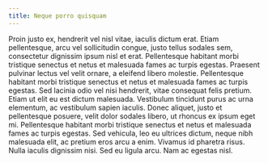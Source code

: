 ```yaml
---
title: Neque porro quisquam
---
```


Proin justo ex, hendrerit vel nisl vitae, iaculis dictum erat. Etiam pellentesque, arcu vel sollicitudin congue, justo tellus sodales sem, consectetur dignissim ipsum nisl et erat. Pellentesque habitant morbi tristique senectus et netus et malesuada fames ac turpis egestas. Praesent pulvinar lectus vel velit ornare, a eleifend libero molestie. Pellentesque habitant morbi tristique senectus et netus et malesuada fames ac turpis egestas. Sed lacinia odio vel nisi hendrerit, vitae consequat felis pretium. Etiam ut elit eu est dictum malesuada. Vestibulum tincidunt purus ac urna elementum, ac vestibulum sapien iaculis. Donec aliquet, justo et pellentesque posuere, velit dolor sodales libero, ut rhoncus ex ipsum eget mi. Pellentesque habitant morbi tristique senectus et netus et malesuada fames ac turpis egestas. Sed vehicula, leo eu ultrices dictum, neque nibh malesuada elit, ac pretium eros arcu a enim. Vivamus id pharetra risus. Nulla iaculis dignissim nisi. Sed eu ligula arcu. Nam ac egestas nisl.